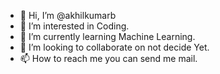- 👋 Hi, I’m @akhilkumarb
- 👀 I’m interested in Coding.
- 🌱 I’m currently learning Machine Learning.
- 💞️ I’m looking to collaborate on not decide Yet.
- 📫 How to reach me you can send me mail.

<!---
akhilkumarb/akhilkumarb is a ✨ special ✨ repository because its `README.md` (this file) appears on your GitHub profile.
You can click the Preview link to take a look at your changes.
--->
